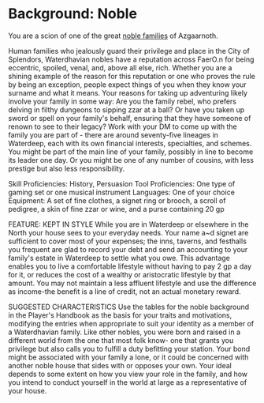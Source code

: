 # Background: Noble
You are a scion of one of the great [noble families](/Organizations/Houses/Houses.md) of Azgaarnoth.



Human families who jealously guard their privilege
and place in the City of Splendors, Waterdhavian
nobles have a reputation across FaerO.n for being eccentric,
spoiled, venal, and, above all else, rich.
Whether you are a shining example of the reason
for this reputation or one who proves the rule by being
an exception, people expect things of you when they
know your surname and what it means. Your reasons
for taking up adventuring likely involve your family in
some way: Are you the family rebel, who prefers delving
in filthy dungeons to sipping zzar at a ball? Or have
you taken up sword or spell on your family's behalf,
ensuring that they have someone of renown to see to
their legacy?
Work with your DM to come up with the family you
are part of - there are around seventy-five lineages in
Waterdeep, each with its own financial interests, specialties,
and schemes. You might be part of the main line
of your family, possibly in line to become its leader one
day. Or you might be one of any number of cousins, with
less prestige but also less responsibility.

Skill Proficiencies: History, Persuasion
Tool Proficiencies: One type of gaming set or one
musical instrument
Languages: One of your choice
Equipment: A set of fine clothes, a signet ring or
brooch, a scroll of pedigree, a skin of fine zzar or
wine, and a purse containing 20 gp

FEATURE: KEPT IN STYLE
While you are in Waterdeep or elsewhere in the North
your house sees to your everyday needs. Your name a~d
signet are sufficient to cover most of your expenses; the
inns, taverns, and festhalls you frequent are glad to record
your debt and send an accounting to your family's
estate in Waterdeep to settle what you owe.
This advantage enables you to live a comfortable lifestyle
without having to pay 2 gp a day for it, or reduces
the cost of a wealthy or aristocratic lifestyle by that
amount. You may not maintain a less affluent lifestyle
and use the difference as income-the benefit is a line of
credit, not an actual monetary reward.

SUGGESTED CHARACTERISTICS
Use the tables for the noble background in the Player's
Handbook as the basis for your traits and motivations,
modifying the entries when appropriate to suit your
identity as a member of a Waterdhavian family.
Like other nobles, you were born and raised in a different
world from the one that most folk know- one that
grants you privilege but also calls you to fulfill a duty befitting
your station. Your bond might be associated with
your family a lone, or it could be concerned with another
noble house that sides with or opposes your own. Your
ideal depends to some extent on how you view your role
in the family, and how you intend to conduct yourself in
the world at large as a representative of your house.
